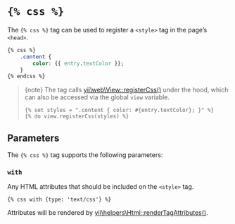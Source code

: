 # `{% css %}`

The `{% css %}` tag can be used to register a `<style>` tag in the page’s `<head>`.

```css
{% css %}
    .content { 
        color: {{ entry.textColor }};
    }
{% endcss %}
```

> {note} The tag calls [yii\web\View::registerCss()](http://www.yiiframework.com/doc-2.0/yii-web-view.html#registerCss()-detail) under the hood, which can also be accessed via the global `view` variable.
> 
> ```twig
> {% set styles = ".content { color: #{entry.textColor}; }" %}
> {% do view.registerCss(styles) %}
> ``` 

## Parameters

The `{% css %}` tag supports the following parameters:

### `with`

Any HTML attributes that should be included on the `<style>` tag.

```twig
{% css with {type: 'text/css'} %}
```

Attributes will be rendered by [yii\helpers\Html::renderTagAttributes()](http://www.yiiframework.com/doc-2.0/yii-helpers-basehtml.html#renderTagAttributes()-detail).
